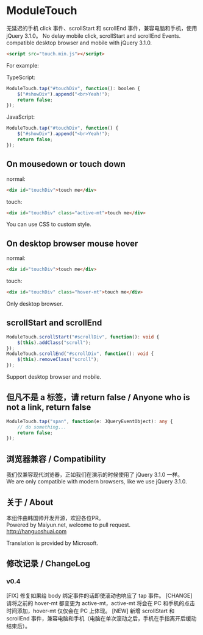 # ModuleTouch
无延迟的手机 click 事件、scrollStart 和 scrollEnd 事件，兼容电脑和手机，使用 jQuery 3.1.0。
No delay mobile click, scrollStart and scrollEnd Events. compatible desktop browser and mobile with jQuery 3.1.0.

```html
<script src="touch.min.js"></script>
```
  
For example:  
  
TypeScript:  

```typescript
ModuleTouch.tap("#touchDiv", function(): boolen {
    $("#showDiv").append("<br>Yeah!");
    return false;
});
```
  
JavaScript:  

```javascript
ModuleTouch.tap("#touchDiv", function() {
    $("#showDiv").append("<br>Yeah!");
    return false;
});
```
  
## On mousedown or touch down

normal:  
  
```html
<div id="touchDiv">touch me</div>
```
  
touch:  
  
```html
<div id="touchDiv" class="active-mt">touch me</div>
```
  
You can use CSS to custom style.

## On desktop browser mouse hover

normal:  
  
```html
<div id="touchDiv">touch me</div>
```
  
touch:  
  
```html
<div id="touchDiv" class="hover-mt">touch me</div>
```

Only desktop browser.

## scrollStart and scrollEnd

```typescript
ModuleTouch.scrollStart("#scrollDiv", function(): void {
    $(this).addClass("scroll");
});
ModuleTouch.scrollEnd("#scrollDiv", function(): void {
    $(this).removeClass("scroll");
});
```

Support desktop browser and mobile.

## 但凡不是 a 标签，请 return false / Anyone who is not a link, return false
  
```typescript
ModuleTouch.tap("span", function(e: JQueryEventObject): any {
    // do something...
    return false;
});
```

## 浏览器兼容 / Compatibility
我们仅兼容现代浏览器，正如我们在演示的时候使用了 jQuery 3.1.0 一样。  
We are only compatible with modern browsers, like we use jQuery 3.1.0.  

## 关于 / About
本组件由韩国帅开发开源，欢迎各位PR。  
Powered by Maiyun.net, welcome to pull request.  
http://hanguoshuai.com  
  
Translation is provided by Microsoft.

## 修改记录 / ChangeLog

### v0.4
[FIX] 修复如果给 body 绑定事件的话即使滚动也响应了 tap 事件。
[CHANGE] 请将之前的 hover-mt 都变更为 active-mt，active-mt 将会在 PC 和手机的点击时间添加，hover-mt 仅仅会在 PC 上体现。
[NEW] 新增 scrollStart 和 scrollEnd 事件，兼容电脑和手机（电脑在单次滚动之后，手机在手指离开后缓动结束后）。